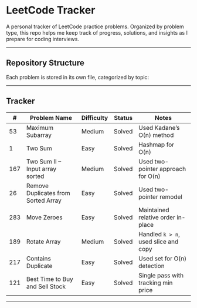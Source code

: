 #  LeetCode Tracker

A personal tracker of LeetCode practice problems. Organized by problem type, this repo helps me keep track of progress, solutions, and insights as I prepare for coding interviews.

---

##  Repository Structure

Each problem is stored in its own file, categorized by topic:


---

##  Tracker

| #  | Problem Name                          | Difficulty | Status    | Notes                                    |
|----|--------------------------------------|------------|-----------|------------------------------------------|
| 53 | Maximum Subarray                     | Medium       | Solved    | Used Kadane’s O(n) method                |
| 1  | Two Sum                              | Easy       | Solved    | Hashmap for O(n)                         |
| 167| Two Sum II – Input array sorted      | Medium       | Solved    | Used two-pointer approach for O(n)       |
| 26 | Remove Duplicates from Sorted Array  | Easy       | Solved    | Used two-pointer remodel                  |
| 283| Move Zeroes                         | Easy       | Solved    | Maintained relative order in-place       |
| 189| Rotate Array                         | Medium     | Solved    | Handled `k > n`, used slice and copy     |
| 217| Contains Duplicate                  | Easy       | Solved    | Used set for O(n) detection              |
| 121| Best Time to Buy and Sell Stock      | Easy       | Solved    | Single pass with tracking min price      |


---




